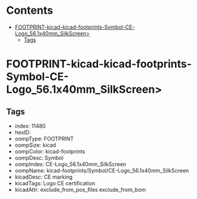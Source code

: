 



Contents
========

* [FOOTPRINT-kicad-kicad-footprints-Symbol-CE-Logo_56.1x40mm_SilkScreen>](#footprint-kicad-kicad-footprints-symbol-ce-logo_561x40mm_silkscreen)
	* [Tags](#tags)

# FOOTPRINT-kicad-kicad-footprints-Symbol-CE-Logo_56.1x40mm_SilkScreen>

## Tags

- index: 11480
- hexID: 
- oompType: FOOTPRINT
- oompSize: kicad
- oompColor: kicad-footprints
- oompDesc: Symbol
- oompIndex: CE-Logo_56.1x40mm_SilkScreen
- oompName: kicad-footprints/Symbol/CE-Logo_56.1x40mm_SilkScreen
- kicadDesc: CE marking
- kicadTags: Logo CE certification
- kicadAttr: exclude_from_pos_files exclude_from_bom
